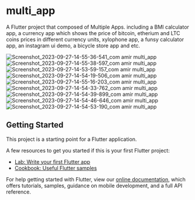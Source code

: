 # multi_app

A Flutter project that composed of Multiple Apps. including a BMI calculator app, a currency app which shows the price of bitcoin, etherium and LTC coins prices in different currency units, xylophone app, a funsy calculator app, an instagram ui demo, a bicycle store app and etc. 

![Screenshot_2023-09-27-14-55-36-541_com amir multi_app](https://github.com/AmirHosseinYazdani/All-in-one/assets/68550939/75bc1d4e-6c1f-4d19-8bb9-76da7cdeadbd)
![Screenshot_2023-09-27-14-55-38-597_com amir multi_app](https://github.com/AmirHosseinYazdani/All-in-one/assets/68550939/1edd1485-7023-4b67-9104-9d0b1e0277e3)
![Screenshot_2023-09-27-14-53-59-157_com amir multi_app](https://github.com/AmirHosseinYazdani/All-in-one/assets/68550939/03f07397-cfe1-49fc-82f1-a693fd1c2fe8)
![Screenshot_2023-09-27-14-54-19-506_com amir multi_app](https://github.com/AmirHosseinYazdani/All-in-one/assets/68550939/d7112833-48ef-4232-b612-342c60b08421)
![Screenshot_2023-09-27-14-55-16-203_com amir multi_app](https://github.com/AmirHosseinYazdani/All-in-one/assets/68550939/c3764e0e-f9e7-4f9a-bfec-6bca3e13dce8)
![Screenshot_2023-09-27-14-54-33-762_com amir multi_app](https://github.com/AmirHosseinYazdani/All-in-one/assets/68550939/293152b5-0db2-49b9-9753-7002570f5f59)
![Screenshot_2023-09-27-14-54-39-899_com amir multi_app](https://github.com/AmirHosseinYazdani/All-in-one/assets/68550939/1ef1cbda-80be-4772-b94a-0dd120a05ed6)
![Screenshot_2023-09-27-14-54-46-646_com amir multi_app](https://github.com/AmirHosseinYazdani/All-in-one/assets/68550939/4466b8f6-9753-40fe-855d-6ad13abd3bc1)
![Screenshot_2023-09-27-14-54-53-190_com amir multi_app](https://github.com/AmirHosseinYazdani/All-in-one/assets/68550939/ece43f54-ead1-43c9-8b41-f52fcd0ae601)

## Getting Started

This project is a starting point for a Flutter application.

A few resources to get you started if this is your first Flutter project:

- [Lab: Write your first Flutter app](https://flutter.dev/docs/get-started/codelab)
- [Cookbook: Useful Flutter samples](https://flutter.dev/docs/cookbook)

For help getting started with Flutter, view our
[online documentation](https://flutter.dev/docs), which offers tutorials,
samples, guidance on mobile development, and a full API reference.
